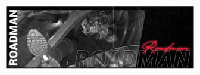 <img align="center" src="https://raw.githubusercontent.com/ubaidmadethis/ubaidmadethis/main/banner1.jpg"/>



